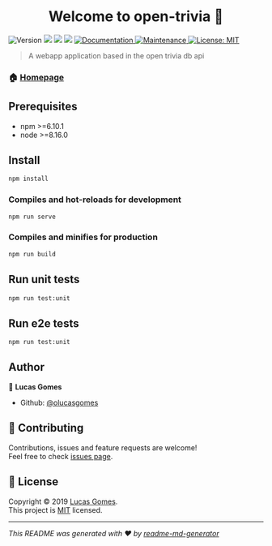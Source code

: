 <h1 align="center">Welcome to open-trivia 👋</h1>
<p>
  <img alt="Version" src="https://img.shields.io/badge/version-0.1.0-blue.svg?cacheSeconds=2592000" />
  <img src="https://img.shields.io/badge/npm-%3E%3D6.10.1-blue.svg" />
  <img src="https://img.shields.io/badge/node-%3E%3D8.16.0-blue.svg" />
  <img src="https://travis-ci.org/olucasgomes/open-trivia.svg?branch=master">
  <a href="https://github.com/olucasgomes/open-trivia#readme" target="_blank">
    <img alt="Documentation" src="https://img.shields.io/badge/documentation-yes-brightgreen.svg" />
  </a>
  <a href="https://github.com/olucasgomes/open-trivia/graphs/commit-activity" target="_blank">
    <img alt="Maintenance" src="https://img.shields.io/badge/Maintained%3F-yes-green.svg" />
  </a>
  <a href="https://github.com/olucasgomes/open-trivia/blob/master/LICENSE" target="_blank">
    <img alt="License: MIT" src="https://img.shields.io/github/license/olucasgomes/open-trivia" />
  </a>
</p>

> A webapp application based in the open trivia db api

### 🏠 [Homepage](https://github.com/olucasgomes/open-trivia#readme)

## Prerequisites

- npm >=6.10.1
- node >=8.16.0

## Install

```sh
npm install
```

### Compiles and hot-reloads for development

```sh
npm run serve
```

### Compiles and minifies for production

```sh
npm run build
```

## Run unit tests

```sh
npm run test:unit
```

## Run e2e tests

```sh
npm run test:unit
```

## Author

👤 **Lucas Gomes**

- Github: [@olucasgomes](https://github.com/olucasgomes)

## 🤝 Contributing

Contributions, issues and feature requests are welcome!<br />Feel free to check [issues page](https://github.com/olucasgomes/open-trivia/issues).

## 📝 License

Copyright © 2019 [Lucas Gomes](https://github.com/olucasgomes).<br />
This project is [MIT](https://github.com/olucasgomes/open-trivia/blob/master/LICENSE) licensed.

***
_This README was generated with ❤️ by [readme-md-generator](https://github.com/kefranabg/readme-md-generator)_
